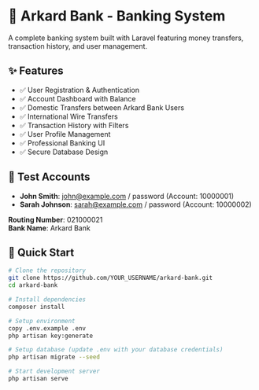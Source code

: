 # 🏦 Arkard Bank - Banking System

A complete banking system built with Laravel featuring money transfers, transaction history, and user management.

## ✨ Features

- ✅ User Registration & Authentication
- ✅ Account Dashboard with Balance
- ✅ Domestic Transfers between Arkard Bank Users
- ✅ International Wire Transfers
- ✅ Transaction History with Filters
- ✅ User Profile Management
- ✅ Professional Banking UI
- ✅ Secure Database Design

## 🧪 Test Accounts

- **John Smith**: john@example.com / password (Account: 10000001)
- **Sarah Johnson**: sarah@example.com / password (Account: 10000002)

**Routing Number**: 021000021  
**Bank Name**: Arkard Bank

## 🚀 Quick Start

```bash
# Clone the repository
git clone https://github.com/YOUR_USERNAME/arkard-bank.git
cd arkard-bank

# Install dependencies
composer install

# Setup environment
copy .env.example .env
php artisan key:generate

# Setup database (update .env with your database credentials)
php artisan migrate --seed

# Start development server
php artisan serve